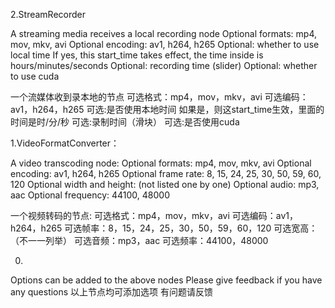2.StreamRecorder

A streaming media receives a local recording node
Optional formats: mp4, mov, mkv, avi
Optional encoding: av1, h264, h265
Optional: whether to use local time
If yes, this start_time takes effect, the time inside is hours/minutes/seconds
Optional: recording time (slider)
Optional: whether to use cuda

一个流媒体收到录本地的节点
可选格式：mp4，mov，mkv，avi
可选编码：av1，h264，h265
可选:是否使用本地时间
     如果是，则这start_time生效，里面的时间是时/分/秒
可选:录制时间（滑块）
可选:是否使用cuda


1.VideoFormatConverter：

A video transcoding node:
Optional formats: mp4, mov, mkv, avi
Optional encoding: av1, h264, h265
Optional frame rate: 8, 15, 24, 25, 30, 50, 59, 60, 120
Optional width and height: (not listed one by one)
Optional audio: mp3, aac
Optional frequency: 44100, 48000

一个视频转码的节点:
可选格式：mp4，mov，mkv，avi
可选编码：av1，h264，h265
可选帧率：8，15，24，25，30，50，59，60，120
可选宽高：（不一一列举）
可选音频：mp3，aac
可选频率：44100，48000


0.
Options can be added to the above nodes
Please give feedback if you have any questions
以上节点均可添加选项
有问题请反馈
